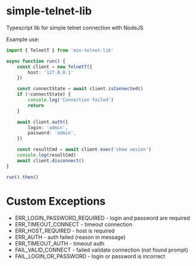 # simple-telnet-lib

Typescript lib for simple telnet connection with NodeJS

Example use:
```typescript
import { TelnetT } from 'min-telnet-lib'

async function run() {
    const client = new TelnetT({
        host: '127.0.0.1'
    })

    const connectState = await client.isConnected()
    if (!connectState) {
        console.log('Connection failed')
        return
    }

    await client.auth({
        login: 'admin',
        password: 'admin',
    })

    const resultCmd = await client.exec('show vesion')
    console.log(resultCmd)
    await client.disconnect()
}

run().then()
```

# Custom Exceptions
- ERR_LOGIN_PASSWORD_REQUIRED - login and password are required
- ERR_TIMEOUT_CONNECT - timeout connection
- ERR_HOST_REQUIRED - host is required
- ERR_AUTH - auth failed (reason in message)
- ERR_TIMEOUT_AUTH - timeout auth
- FAIL_VALID_CONNECT - failed validate connection (not found prompt)
- FAIL_LOGIN_OR_PASSWORD - login or password is incorrect
